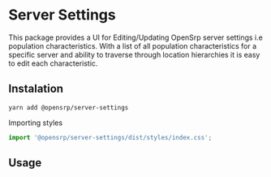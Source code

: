 # Server Settings

This package provides a UI for Editing/Updating OpenSrp server settings i.e population characteristics.
With a list of all population characteristics for a specific server and ability to traverse through location hierarchies it is easy to edit each characteristic.

## Instalation

```node
yarn add @opensrp/server-settings
```

Importing styles

```typescript
import '@opensrp/server-settings/dist/styles/index.css';
```

## Usage
